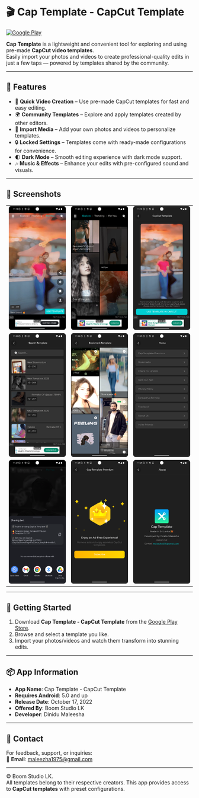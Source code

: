 # 🎬 Cap Template - CapCut Template  

[![Google Play](https://img.shields.io/badge/Download-Google_Play-blue?style=for-the-badge&logo=google-play)](https://play.google.com/store/apps/details?id=com.boomstudio.capcuttemplate)

**Cap Template** is a lightweight and convenient tool for exploring and using pre-made **CapCut video templates**.  
Easily import your photos and videos to create professional-quality edits in just a few taps — powered by templates shared by the community.  

---

## 🌟 Features  

- 🎥 **Quick Video Creation** – Use pre-made CapCut templates for fast and easy editing.  
- 🌍 **Community Templates** – Explore and apply templates created by other editors.  
- 📸 **Import Media** – Add your own photos and videos to personalize templates.  
- 🔒 **Locked Settings** – Templates come with ready-made configurations for convenience.  
- 🌓 **Dark Mode** – Smooth editing experience with dark mode support.  
- 🎶 **Music & Effects** – Enhance your edits with pre-configured sound and visuals.  

---

## 📸 Screenshots  

<table>
  <tr>
    <td><img src="images/Screenshot1.png" width="250"/></td>
    <td><img src="images/Screenshot3.png" width="250"/></td>
    <td><img src="images/Screenshot2.png" width="250"/></td>
  </tr>
  <tr>
    <td><img src="images/Screenshot4.png" width="250"/></td>
    <td><img src="images/Screenshot8.png" width="250"/></td>
    <td><img src="images/Screenshot5.png" width="250"/></td>
  </tr>
  <tr>
    <td><img src="images/Screenshot9.png" width="250"/></td>
    <td><img src="images/Screenshot7.png" width="250"/></td>
    <td><img src="images/Screenshot6.png" width="250"/></td>
  </tr>
</table>

---

## 🚀 Getting Started  

1. Download **Cap Template - CapCut Template** from the [Google Play Store](https://play.google.com/store/apps/details?id=com.boomstudio.capcuttemplate).  
2. Browse and select a template you like.  
3. Import your photos/videos and watch them transform into stunning edits.  

---

## 📦 App Information  

- **App Name**: Cap Template - CapCut Template  
- **Requires Android**: 5.0 and up  
- **Release Date**: October 17, 2022  
- **Offered By**: Boom Studio LK  
- **Developer**: Dinidu Maleesha  

---

## 📧 Contact  

For feedback, support, or inquiries:  
📩 **Email**: maleezha1975@gmail.com 

---

© Boom Studio LK.  
All templates belong to their respective creators. This app provides access to **CapCut templates** with preset configurations.  


